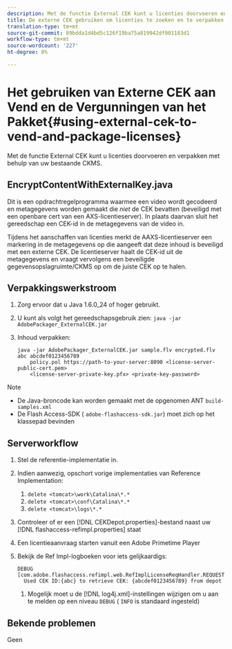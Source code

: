 ```yaml
---
description: Met de functie External CEK kunt u licenties doorvoeren en verpakken met behulp van uw bestaande CKMS.
title: De externe CEK gebruiken om licenties te zoeken en te verpakken
translation-type: tm+mt
source-git-commit: 89bdda1d4bd5c126f19ba75a819942df901183d1
workflow-type: tm+mt
source-wordcount: '227'
ht-degree: 0%

---
```



# Het gebruiken van Externe CEK aan Vend en de Vergunningen van het Pakket{#using-external-cek-to-vend-and-package-licenses}

Met de functie External CEK kunt u licenties doorvoeren en verpakken met behulp van uw bestaande CKMS.

## EncryptContentWithExternalKey.java

Dit is een opdrachtregelprogramma waarmee een video wordt gecodeerd en metagegevens worden gemaakt die *niet* de CEK bevatten (beveiligd met een openbare cert van een AXS-licentieserver). In plaats daarvan sluit het gereedschap een CEK-id in de metagegevens van de video in.

Tijdens het aanschaffen van licenties merkt de AAXS-licentieserver een markering in de metagegevens op die aangeeft dat deze inhoud is beveiligd met een externe CEK. De licentieserver haalt de CEK-id uit de metagegevens en vraagt vervolgens een beveiligde gegevensopslagruimte/CKMS op om de juiste CEK op te halen.

## Verpakkingswerkstroom

1. Zorg ervoor dat u Java 1.6.0_24 of hoger gebruikt.
1. U kunt als volgt het gereedschapsgebruik zien: `java -jar AdobePackager_ExternalCEK.jar`
1. Inhoud verpakken:

   ```
   java -jar AdobePackager_ExternalCEK.jar sample.flv encrypted.flv abc abcdef0123456789 
       policy.pol https://path-to-your-server:8090 <license-server-public-cert.pem> 
       <license-server-private-key.pfx> <private-key-password>
   ```

>[!NOTE]
>
>* De Java-broncode kan worden gemaakt met de opgenomen ANT `build-samples.xml`
>* De Flash Access-SDK ( `adobe-flashaccess-sdk.jar`) moet zich op het klassepad bevinden

>



## Serverworkflow

1. Stel de referentie-implementatie in.
1. Indien aanwezig, opschort vorige implementaties van Reference Implementation:

   1. `delete <tomcat>\work\Catalina\*.*`
   1. `delete <tomcat>\conf\Catalina\*.*`
   1. `delete <tomcat>\logs\*.*`

1. Controleer of er een [!DNL CEKDepot.properties]-bestand naast uw [!DNL flashaccess-refimpl.properties] staat

1. Een licentieaanvraag starten vanuit een Adobe Primetime Player
1. Bekijk de Ref Impl-logboeken voor iets gelijkaardigs:

   ```
   DEBUG [com.adobe.flashaccess.refimpl.web.RefImplLicenseReqHandler.REQUESTS] 
     Used CEK ID:{abc} to retrieve CEK: {abcdef0123456789} from depot
   ```

   1. Mogelijk moet u de [!DNL log4j.xml]-instellingen wijzigen om u aan te melden op een niveau `DEBUG` ( `INFO` is standaard ingesteld)

## Bekende problemen

Geen
